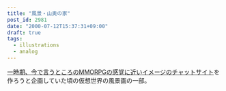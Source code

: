 ```yaml
---
title: "風景・山奥の家"
post_id: 2981
date: "2000-07-12T15:37:31+09:00"
draft: true
tags:
  - illustrations
  - analog
---
```



[一時期、今で言うところのMMORPGの感覚に近いイメージのチャットサイト](https://danmaq.com/tag/FCoV)を作ろうと企画していた頃の仮想世界の風景画の一部。
